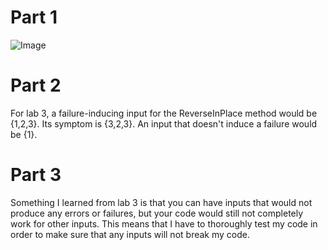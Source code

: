  # **Part 1**
 ![Image](CodeForServer.png)
 
 # **Part 2**
 For lab 3, a failure-inducing input for the ReverseInPlace method would be {1,2,3}. Its symptom is {3,2,3}. An input that doesn't induce a failure would be {1}.
 
 
 # **Part 3**
 Something I learned from lab 3 is that you can have inputs that would not produce any errors or failures, but your code would still not completely work for other inputs. This means that I have to thoroughly test my code in order to make sure that any inputs will not break my code. 
